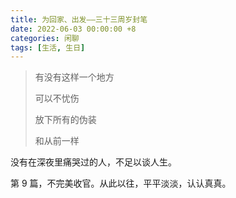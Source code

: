 ```yaml
---
title: 为回家、出发——三十三周岁封笔
date: 2022-06-03 00:00:00 +8
categories: 闲聊
tags: [生活, 生日]
---
```


> 有没有这样一个地方
>
> 可以不忧伤
>
> 放下所有的伪装
>
> 和从前一样

<!-- more -->

没有在深夜里痛哭过的人，不足以谈人生。

第 9 篇，不完美收官。从此以往，平平淡淡，认认真真。
